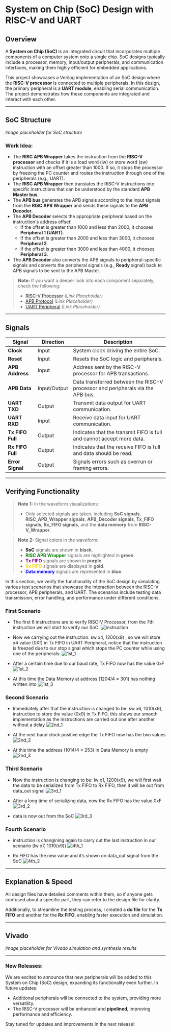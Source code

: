 # System on Chip (SoC) Design with RISC-V and UART

## Overview
A **System on Chip (SoC)** is an integrated circuit that incorporates multiple components of a computer system onto a single chip. SoC designs typically include a processor, memory, input/output peripherals, and communication interfaces, making them highly efficient for embedded applications. 

This project showcases a Verilog implementation of an SoC design where the **RISC-V processor** is connected to multiple peripherals. In this design, the primary peripheral is a **UART module**, enabling serial communication. The project demonstrates how these components are integrated and interact with each other.

---

## SoC Structure
*Image placeholder for SoC structure*

### Work Idea:
- The **RISC APB Wrapper** takes the instruction from the **RISC-V processor** and checks if it is a load word (lw) or store word (sw) instruction with an offset greater than 1000. If so, it stops the processor by freezing the PC counter and routes the instruction through one of the peripherals (e.g., UART).
- The **RISC APB Wrapper** then translates the RISC-V instructions into specific instructions that can be understood by the standard **APB Master bus**.
- The **APB bus** generates the APB signals according to the input signals from the **RISC APB Wrapper** and sends these signals to the **APB Decoder**.
- The **APB Decoder** selects the appropriate peripheral based on the instruction's address offset:
  - If the offset is greater than 1000 and less than 2000, it chooses **Peripheral 1 (UART)**.
  - If the offset is greater than 2000 and less than 3000, it chooses **Peripheral 2**.
  - If the offset is greater than 3000 and less than 4000, it chooses **Peripheral 3**.
- The **APB Decoder** also converts the APB signals to peripheral-specific signals and converts the peripheral signals (e.g., **Ready** signal) back to APB signals to be sent to the APB Master.

> **Note:** If you want a deeper look into each component separately, check the following:
> - [RISC-V Processor](#) *(Link Placeholder)*
> - [APB Protocol](#) *(Link Placeholder)*
> - [UART Peripheral](#) *(Link Placeholder)*


---

## Signals

| **Signal**         | **Direction** | **Description**                                                                                   |
|--------------------|---------------|---------------------------------------------------------------------------------------------------|
| **Clock**          | Input         | System clock driving the entire SoC.                                                              |
| **Reset**          | Input         | Resets the SoC logic and peripherals.                                                             |
| **APB Address**    | Input         | Address sent by the RISC-V processor for APB transactions.                                         |
| **APB Data**       | Input/Output  | Data transferred between the RISC-V processor and peripherals via the APB bus.                     |
| **UART TXD**       | Output        | Transmit data output for UART communication.                                                      |
| **UART RXD**       | Input         | Receive data input for UART communication.                                                        |
| **Tx FIFO Full**   | Output        | Indicates that the transmit FIFO is full and cannot accept more data.                             |
| **Rx FIFO Full**   | Output        | Indicates that the receive FIFO is full and data should be read.                                  |
| **Error Signal**   | Output        | Signals errors such as overrun or framing errors.                                                 |

---

## Verifying Functionality

> **Note 1:** In the waveform visualizations:
> - Only selected signals are taken, including **SoC signals**, **RISC_APB_Wrapper signals**, **APB_Decoder signals**, **Tx_FIFO signals**, **Rx_FIFO signals**, and the **data memory** from **RISC-V_Wrapper**.

> **Note 2:** Signal colors in the waveform:
> - **<span style="color:black">SoC</span>** signals are shown in **black**.
> - **<span style="color:green">RISC APB Wrapper</span>** signals are highlighted in **green**.
> - **<span style="color:purple">Tx FIFO</span>** signals are shown in **purple**.
> - **<span style="color:gold">Rx FIFO</span>** signals are displayed in **gold**.
> - **<span style="color:blue">Data memory</span>** signals are represented in **blue**.


In this section, we verify the functionality of the SoC design by simulating various test scenarios that showcase the interaction between the RISC-V processor, APB peripherals, and UART. The scenarios include testing data transmission, error handling, and performance under different conditions.

### First Scenario

- The first 6 instructions are to verify RISC-V Processor, from the 7th instruction we will start to verify our SoC:
![instruction](https://github.com/MohamedHussein27/SoC-Design-Connecting-RISC-V-Processor-with-Multiple-peripherals-using-APB-Bus/blob/main/Structure%20and%20Testing/RISC_Instr.png)

- Now we carrying out the instruction: sw x4, 1200(x9) , so we will store x4 value (0Xf) in Tx FIFO in UART Peripheral, notice that the instruction is freezed due to our stop signal which stops the PC counter while using one of the peripherals:
![1st_1](https://github.com/MohamedHussein27/SoC-Design-Connecting-RISC-V-Processor-with-Multiple-peripherals-using-APB-Bus/blob/main/Structure%20and%20Testing%2F1st_1.png)

- After a certain time due to our baud rate, Tx FIFO now has the value 0xF
![1st_2](https://github.com/MohamedHussein27/SoC-Design-Connecting-RISC-V-Processor-with-Multiple-peripherals-using-APB-Bus/blob/main/Structure%20and%20Testing%2F1st_2.png)

- At this time the Data Memory at address (1204/4 = 301) has nothing written into
![1st_3](https://github.com/MohamedHussein27/SoC-Design-Connecting-RISC-V-Processor-with-Multiple-peripherals-using-APB-Bus/blob/main/Structure%20and%20Testing/1st_3.png)


### Second Scenario

- Immediately after that the instruction is changed to be: sw x6, 1010(x9), instruction to store the value (0x9) in Tx FIFO, this shows our smooth implementation as the instructions are carried out one after another without a delay
![2nd_1](https://github.com/MohamedHussein27/SoC-Design-Connecting-RISC-V-Processor-with-Multiple-peripherals-using-APB-Bus/blob/main/Structure%20and%20Testing/2nd_1.png)

- At the next baud clock positive edge the Tx FIFO now has the two values 
![2nd_2](https://github.com/MohamedHussein27/SoC-Design-Connecting-RISC-V-Processor-with-Multiple-peripherals-using-APB-Bus/blob/main/Structure%20and%20Testing/2nd_2.png)

- At this time the address (1014/4 = 253) in Data Memory is empty 
![2nd_3](https://github.com/MohamedHussein27/SoC-Design-Connecting-RISC-V-Processor-with-Multiple-peripherals-using-APB-Bus/blob/main/Structure%20and%20Testing/3rd_1.png)

### Third Scenario

- Now the instruction is changing to be: lw x1, 1200(x9), we will first wait the data to be serialized from Tx FIFO to Rx FIFO, then it will be out from data_out signal
![3rd_1](https://github.com/MohamedHussein27/SoC-Design-Connecting-RISC-V-Processor-with-Multiple-peripherals-using-APB-Bus/blob/main/Structure%20and%20Testing/3rd_1.png)

- After a long time of serializing data, now the Rx FIFO has the value 0xF
![3rd_2](https://github.com/MohamedHussein27/SoC-Design-Connecting-RISC-V-Processor-with-Multiple-peripherals-using-APB-Bus/blob/main/Structure%20and%20Testing/3rd_2.png)

- data is now out from the SoC
![3rd_3](https://github.com/MohamedHussein27/SoC-Design-Connecting-RISC-V-Processor-with-Multiple-peripherals-using-APB-Bus/blob/main/Structure%20and%20Testing/3rd_3.png)


### Fourth Scenario

- instruction is changining again to carry out the last instruction in our scenario (lw x7, 1010(x9)) 
![4th_1](https://github.com/MohamedHussein27/SoC-Design-Connecting-RISC-V-Processor-with-Multiple-peripherals-using-APB-Bus/blob/main/Structure%20and%20Testing/4th_1.png)

- Rx FIFO has the new value and it’s shown on data_out signal from the SoC
![4th_2](https://github.com/MohamedHussein27/SoC-Design-Connecting-RISC-V-Processor-with-Multiple-peripherals-using-APB-Bus/blob/main/Structure%20and%20Testing/4th_2.png)

---

## Explanation & Speed
All design files have detailed comments within them, so if anyone gets confused about a specific part, they can refer to the design file for clarity.

Additionally, to streamline the testing process, I created a **do file** for the **Tx FIFO** and another for the **Rx FIFO**, enabling faster execution and simulation.

---

## Vivado
*Image placeholder for Vivado simulation and synthesis results*

---

### New Releases:
We are excited to announce that new peripherals will be added to this System on Chip (SoC) design, expanding its functionality even further. In future updates:
- Additional peripherals will be connected to the system, providing more versatility.
- The RISC-V processor will be enhanced and **pipelined**, improving performance and efficiency.

Stay tuned for updates and improvements in the next release!
